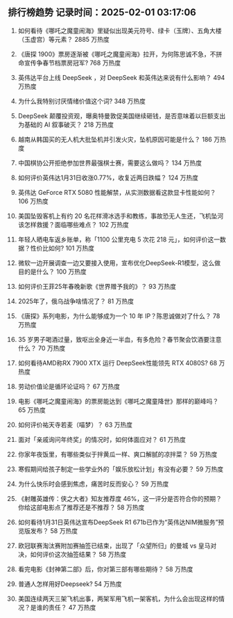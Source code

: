 
## 排行榜趋势 记录时间：2025-02-01 03:17:06
  
  1. 如何看待《哪吒之魔童闹海》里疑似出现美元符号、绿卡（玉牌）、五角大楼（玉虚宫）等元素？ 2885 万热度
    
  2. 《唐探  1900》票房逐渐被《哪吒之魔童闹海》拉开，为何陈思诚不急，不拼命宣传争春节档票房冠军? 768 万热度
    
  3. 英伟达平台上线 DeepSeek ，对 DeepSeek 和英伟达来说有什么影响？ 494 万热度
    
  4. 为什么我特别讨厌情绪价值这个词? 348 万热度
    
  5. DeepSeek 颠覆投资观，曝奥特曼敦促美国继续砸钱，是否意味着以巨额支出为基础的 AI 叙事破灭？ 218 万热度
    
  6. 越南从韩国买的无人机大批坠机并引发火灾，坠机原因可能是什么？ 186 万热度
    
  7. 中国棋协公开拒绝参加世界最强棋士赛，需要这么做吗？ 134 万热度
    
  8. 如何评价英伟达1月31日收涨0.77%，收复近两日跌幅？ 124 万热度
    
  9. 英伟达 GeForce RTX 5080 性能解禁，从实测数据看这款显卡性能如何？ 106 万热度
    
  10. 美国坠毁客机上有约 20 名花样滑冰选手和教练，事故恐无人生还，飞机坠河该怎样救援？面临哪些难点？ 102 万热度
    
  11. 年轻人晒电车返乡账单，称「1100 公里充电 5 次花 218 元」，如何评价这一数据？性价比如何? 101 万热度
    
  12. 微软一边开展调查一边又要接入使用，宣布优化DeepSeek-R1模型，这么做目的是什么？ 100 万热度
    
  13. 如何评价王菲25年春晚新歌《世界赠予我的》？ 93 万热度
    
  14. 2025年了，俄乌战争啥情况了？ 81 万热度
    
  15. 《唐探》系列电影，为什么能够成为一个 10 年 IP？陈思诚做对了什么？ 78 万热度
    
  16. 35 岁男子喝酒过量，致呕出全身近一半血，有多危险？春节聚会饮酒要注意什么？ 70 万热度
    
  17. 如何看待AMD称RX 7900 XTX 运行 DeepSeek性能领先 RTX 4080S? 68 万热度
    
  18. 劳动价值论是循环论证吗？ 67 万热度
    
  19. 电影《哪吒之魔童闹海》的票房能达到《哪吒之魔童降世》那样的巅峰吗？ 65 万热度
    
  20. 如何评价祐天寺若麦（喵梦）？ 63 万热度
    
  21. 面对「亲戚询问年终奖」的情况时，如何体面应对？ 61 万热度
    
  22. 你家年夜饭里，有哪些类似于拌黄瓜一样、爽口解腻的凉拌菜？ 59 万热度
    
  23. 寒假期间给孩子制定一些学业外的「娱乐放松计划」有没有必要？ 59 万热度
    
  24. 为什么快乐时会感到焦虑，痛苦时反而安心？ 59 万热度
    
  25. 《射雕英雄传：侠之大者》知友推荐度 46%，这一评分是否符合你的预期？你给这部电影点了推荐还是不推荐？ 58 万热度
    
  26. 如何看待1月31日英伟达宣布DeepSeek R1 671b已作为“英伟达NIM微服务”预览版发布？ 58 万热度
    
  27. 欧冠联赛淘汰赛附加赛抽签已结束，出现了「众望所归」的曼城 vs 皇马对决，如何评价这次抽签结果？ 58 万热度
    
  28. 看完电影《封神第二部》后，你对第三部有哪些期待？ 58 万热度
    
  29. 普通人怎样用好Deepseek? 54 万热度
    
  30. 美国连续两天三架飞机出事，两架军用飞机一架客机，为什么会出现这样的情况？是谁的责任？ 47 万热度
    